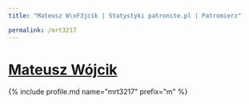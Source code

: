 ```yaml
---
title: "Mateusz W\xF3jcik | Statystyki patronite.pl | Patromierz"

permalink: /mrt3217
---
```


# [Mateusz Wójcik](https://patronite.pl/mrt3217)

{% include profile.md name="mrt3217" prefix="m" %}
